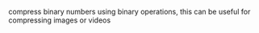 compress binary numbers using binary operations, this can be useful for compressing images or videos
